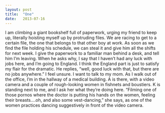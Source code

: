 ```yaml
---
layout: post
title:  "One"
date:   2013-07-16
---
```


I am climbing a giant bookshelf full of paperwork, urging my friend to keep up, literally hoisting myself up by protruding files. We are racing to get to a certain file, the one that belongs to that other boy at work. As soon as we find the file holding his schedule, we can steal it and give him all the shifts for next week. I give the paperwork to a familiar man behind a desk, and tell him I’m leaving. When he asks why, I say that I haven’t had any luck with jobs here, and I’m going to England. I think the England part is just to satisfy my flair for the dramatic. He replies, “well, good luck with that, but there are no jobs anywhere.” I feel unsure. I want to talk to my mom. As I walk out of the office, I’m in the hallway of a medical building. A is there, with a video camera and a couple of rough-looking women in fishnets and boustiers. K is standing next to me, and I ask her what they’re doing here. “Filming one of those pornos where the doctor is putting his hands on the women, feeling their breasts....oh, and also some vest-dancing,” she says, as one of the women practices dancing suggestively in front of the video camera.

